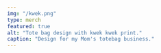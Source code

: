 ```yaml
---
img: "/kwek.png"
type: merch
featured: true
alt: "Tote bag design with kwek kwek print."
caption: "Design for my Mom's totebag business."
---
```

